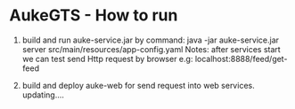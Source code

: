 # AukeGTS - How to run

1. build and run auke-service.jar by command:  java -jar auke-service.jar server src/main/resources/app-config.yaml
Notes: after services start we can test send Http request by browser e.g: localhost:8888/feed/get-feed

2. build and deploy auke-web for send request into web services.
updating....

